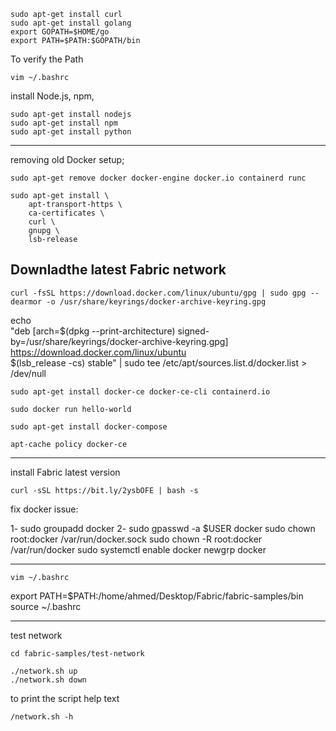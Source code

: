 
```
sudo apt-get install curl
sudo apt-get install golang
export GOPATH=$HOME/go
export PATH=$PATH:$GOPATH/bin
```
To verify the Path
```
vim ~/.bashrc
```

install Node.js, npm, 
```
sudo apt-get install nodejs
sudo apt-get install npm
sudo apt-get install python
```
--------------------------------------


removing old Docker setup;
```
sudo apt-get remove docker docker-engine docker.io containerd runc
```
```
sudo apt-get install \
    apt-transport-https \
    ca-certificates \
    curl \
    gnupg \
    lsb-release
```   

## Downladthe latest Fabric network
```
curl -fsSL https://download.docker.com/linux/ubuntu/gpg | sudo gpg --dearmor -o /usr/share/keyrings/docker-archive-keyring.gpg
```

echo \
  "deb [arch=$(dpkg --print-architecture) signed-by=/usr/share/keyrings/docker-archive-keyring.gpg] https://download.docker.com/linux/ubuntu \
  $(lsb_release -cs) stable" | sudo tee /etc/apt/sources.list.d/docker.list > /dev/null

```
sudo apt-get install docker-ce docker-ce-cli containerd.io
  
sudo docker run hello-world

sudo apt-get install docker-compose  

apt-cache policy docker-ce
```
----------------------------------
install Fabric latest version
```
curl -sSL https://bit.ly/2ysbOFE | bash -s
```

fix docker issue:

1- sudo groupadd docker
2- sudo gpasswd -a $USER docker
sudo chown root:docker /var/run/docker.sock
  sudo chown -R root:docker /var/run/docker
  sudo systemctl enable docker
  newgrp docker
  
--------------------------------------------------------------
```
vim ~/.bashrc
```
export PATH=$PATH:/home/ahmed/Desktop/Fabric/fabric-samples/bin
source ~/.bashrc

-------------------------------
test network
```
cd fabric-samples/test-network
```

```
./network.sh up
./network.sh down
```
to print the script help text
```
/network.sh -h

```



